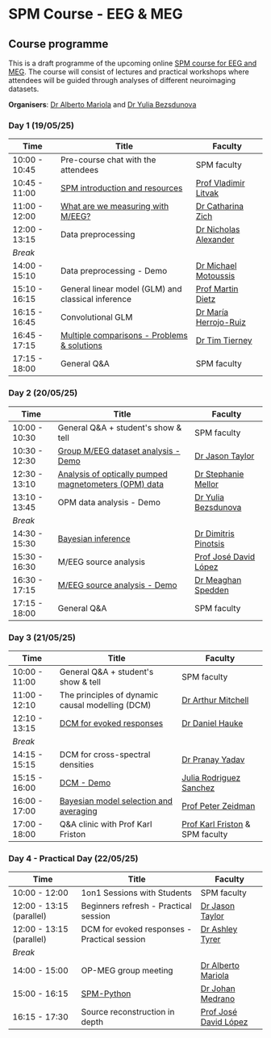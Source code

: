 # SPM Course - EEG & MEG

## Course programme

This is a draft programme of the upcoming online [SPM course for EEG and MEG](./index.md). The course will consist of lectures and practical workshops where attendees will be guided through analyses of different neuroimaging datasets. 

**Organisers**: [Dr Alberto Mariola](https://profiles.ucl.ac.uk/98818-alberto-mariola) and [Dr Yulia Bezsdunova](https://profiles.ucl.ac.uk/99175-yulia-bezsudnova)

### Day 1 (19/05/25)

| Time              | Title                           | Faculty                                |
| ----------------- | ------------------------------- | -------------------------------------- |
| 10:00 - 10:45     | Pre-course chat with the attendees                  | SPM faculty                         |
| 10:45 - 11:00     | [SPM introduction and resources](https://youtu.be/jDGTJrX8W1Y?feature=shared)                         | [Prof Vladimir Litvak](https://profiles.ucl.ac.uk/10801-vladimir-litvak) |
| 11:00 - 12:00     | [What are we measuring with M/EEG?](https://youtu.be/FhjTkeDhZ58?feature=shared)                    | [Dr Catharina Zich](https://www.ndcn.ox.ac.uk/team/catharina-zich)      |
| 12:00 - 13:15     | Data preprocessing	                              | [Dr Nicholas Alexander](https://profiles.ucl.ac.uk/74968-nicholas-alexander) |
| *Break*                                                                               |
| 14:00 - 15:10     | Data preprocessing - Demo                            | [Dr Michael Motoussis](https://profiles.ucl.ac.uk/36080-michael-moutoussis) |
| 15:10 - 16:15     | General linear model (GLM) and classical inference | [Prof Martin Dietz](https://pure.au.dk/portal/en/persons/martin%40cfin.au.dk) |
| 16:15 - 16:45     | Convolutional GLM                                   | [Dr María Herrojo-Ruiz](https://www.gold.ac.uk/psychology/staff/herrojo-ruiz-maria/) |
| 16:45 - 17:15     | [Multiple comparisons - Problems & solutions](https://youtu.be/ZtRKxI-RR9k?feature=shared)         | [Dr Tim Tierney](https://profiles.ucl.ac.uk/41354-tim-tierney) |
| 17:15 - 18:00     | General Q&A                                         | SPM faculty                            |


### Day 2 (20/05/25)

| Time              | Title                           | Faculty                                |
| ----------------- | ------------------------------- | -------------------------------------- |
| 10:00 - 10:30     | General Q&A + student's show & tell                    | SPM faculty                         |
| 10:30 - 12:30     | [Group M/EEG dataset analysis - Demo](https://youtu.be/PfRLlUTrCWA?feature=shared)                 | [Dr Jason Taylor](https://research.manchester.ac.uk/en/persons/jason.taylor) |
| 12:30 - 13:10     | [Analysis of optically pumped magnetometers (OPM) data](https://youtu.be/clnwtTC0ZBA?feature=shared) | [Dr Stephanie Mellor](https://profiles.ucl.ac.uk/63631-stephanie-mellor)      |
| 13:10 - 13:45     | OPM data analysis - Demo                        | [Dr Yulia Bezsdunova](https://profiles.ucl.ac.uk/99175-yulia-bezsudnova) |
| *Break*                                                                               |
| 14:30 - 15:30     | [Bayesian inference](https://youtu.be/mkkAKoIIHTY?feature=shared)                                    | [Dr Dimitris Pinotsis](https://www.city.ac.uk/about/people/academics/dimitrios-pinotsis) |
| 15:30 - 16:30     | M/EEG source analysis                                 | [Prof José David López](https://www.gbhi.org/profiles/jose-david-lopez-hincapie) |
| 16:30 - 17:15     | [M/EEG source analysis - Demo](https://youtu.be/ssmmhfHmWA8?feature=shared)                          | [Dr Meaghan Spedden](https://profiles.ucl.ac.uk/88661-meaghan-spedden) |
| 17:15 - 18:00     | General Q&A                                           | SPM faculty                            |


### Day 3 (21/05/25)

| Time              | Title                           | Faculty                                |
| ----------------- | ------------------------------- | -------------------------------------- |
| 10:00 - 11:00     | General Q&A + student's show & tell                    | SPM faculty                         |
| 11:00 - 12:10     | The principles of dynamic causal modelling (DCM)     | [Dr Arthur Mitchell](https://profiles.ucl.ac.uk/75769-arthur-mitchell) |
| 12:10 - 13:15     | [DCM for evoked responses](https://youtu.be/c3lrMfEHTSs?feature=shared)                              | [Dr Daniel Hauke](https://profiles.ucl.ac.uk/92790-daniel-hauke)      |
| *Break*                                                                               |
| 14:15 - 15:15     | DCM for cross-spectral densities                      | [Dr Pranay Yadav](https://profiles.ucl.ac.uk/103112-pranay-yadav/about) |
| 15:15 - 16:00     | [DCM - Demo](https://youtu.be/oocLux1lBMI?feature=shared)                                           | [Julia Rodriguez Sanchez](https://profiles.ucl.ac.uk/79115-julia-rodriguez-sanchez/about) |
| 16:00 - 17:00    | [Bayesian model selection and averaging](https://youtu.be/O3mAnlD4ibU?feature=shared)                | [Prof Peter Zeidman](https://peterzeidman.co.uk/) |
| 17:00 - 18:00     | Q&A clinic with Prof Karl Friston                     | [Prof Karl Friston](https://www.fil.ion.ucl.ac.uk/~karl/) & SPM faculty        


### Day 4 - Practical Day (22/05/25)

| Time              | Title                           | Faculty                                |
| ----------------- | ------------------------------- | -------------------------------------- |
| 10:00 - 12:00     | 1on1 Sessions with Students                    | SPM faculty                         |
| 12:00 - 13:15 (parallel)     | Beginners refresh - Practical session      | [Dr Jason Taylor](https://research.manchester.ac.uk/en/persons/jason.taylor) |
| 12:00 - 13:15 (parallel)    | DCM for evoked responses - Practical session      | [Dr Ashley Tyrer](https://www.au.dk/en/ashley.tyrer@cfin.au.dk) |
| *Break*                                                                               |
| 14:00 - 15:00     | OP-MEG group meeting                      | [Dr Alberto Mariola](https://profiles.ucl.ac.uk/98818-alberto-mariola) |
| 15:00 - 16:15     | [SPM-Python](https://github.com/spm/spm-python) | [Dr Johan Medrano](https://profiles.ucl.ac.uk/91185-johan-medrano) |
| 16:15 - 17:30    | Source reconstruction in depth       | [Prof José David López](https://www.gbhi.org/profiles/jose-david-lopez-hincapie) |

